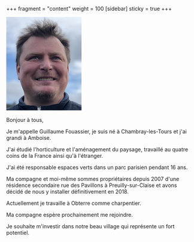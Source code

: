 +++
fragment = "content"
weight = 100
[sidebar]
  sticky = true
+++

<img src="photo.jpg" alt="" class="img-fluid rounded-circle border text-white">

Bonjour à tous,

Je m'appelle Guillaume Fouassier, je suis né à Chambray-les-Tours et j'ai grandi à Amboise.

J'ai étudié l'horticulture et l'aménagement du paysage, travaillé au quatre coins de la France ainsi qu'à l'étranger.

J'ai été responsable espaces verts dans un parc parisien pendant 16 ans.

Ma compagne et moi-même sommes propriétaires depuis 2007 d'une résidence secondaire rue des Pavillons à Preuilly-sur-Claise et avons décidé de nous y installer définitivement en 2018.

Actuellement je travaille à Obterre comme charpentier.

Ma compagne espère prochainement me rejoindre.

Je souhaite m'investir dans notre beau village qui représente un fort potentiel. 
